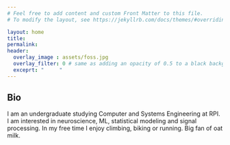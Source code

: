 ```yaml
---
# Feel free to add content and custom Front Matter to this file.
# To modify the layout, see https://jekyllrb.com/docs/themes/#overriding-theme-defaults

layout: home
title:
permalink:
header:
  overlay_image : assets/foss.jpg
  overlay_filter: 0 # same as adding an opacity of 0.5 to a black background
  exceprt: "     "
---
```


## Bio

I am an undergraduate studying Computer and Systems Engineering at RPI.
I am interested in neuroscience, ML, statistical modeling and signal processing. In my free
time I enjoy climbing, biking or running. Big fan of oat milk.
